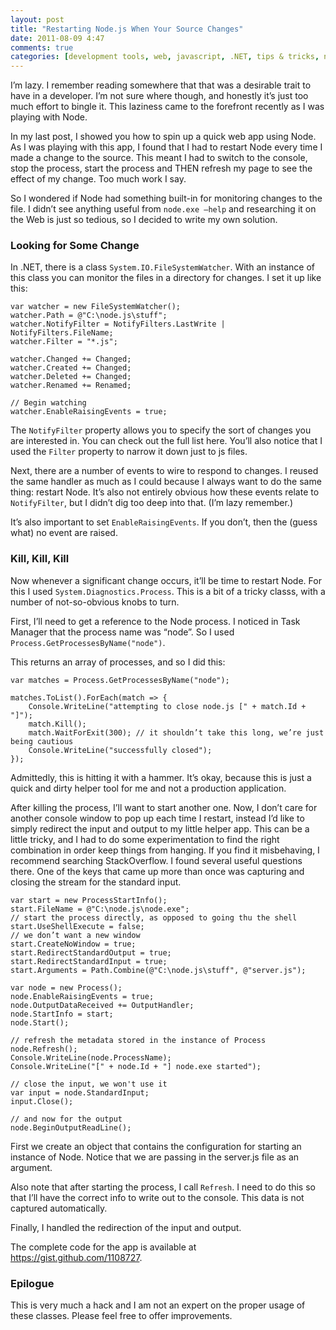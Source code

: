 ```yaml
---
layout: post
title: "Restarting Node.js When Your Source Changes"
date: 2011-08-09 4:47
comments: true
categories: [development tools, web, javascript, .NET, tips & tricks, nodejs]
---
```


I’m lazy. I remember reading somewhere that that was a desirable trait to have in a developer. I’m not sure where though, and honestly it’s just too much effort to bingle it. This laziness came to the forefront recently as I was playing with Node.

In my last post, I showed you how to spin up a quick web app using Node. As I was playing with this app, I found that I had to restart Node every time I made a change to the source. This meant I had to switch to the console, stop the process, start the process and THEN refresh my page to see the effect of my change. Too much work I say.
<!--more-->
So I wondered if Node had something built-in for monitoring changes to the file. I didn’t see anything useful from `node.exe –help` and researching it on the Web is just so tedious, so I decided to write my own solution.

### Looking for Some Change
In .NET, there is a class `System.IO.FileSystemWatcher`. With an instance of this class you can monitor the files in a directory for changes. I set it up like this:

	var watcher = new FileSystemWatcher(); 
	watcher.Path = @"C:\node.js\stuff"; 
	watcher.NotifyFilter = NotifyFilters.LastWrite | NotifyFilters.FileName; 
	watcher.Filter = "*.js"; 

	watcher.Changed += Changed; 
	watcher.Created += Changed; 
	watcher.Deleted += Changed; 
	watcher.Renamed += Renamed; 

	// Begin watching 
	watcher.EnableRaisingEvents = true;

The `NotifyFilter` property allows you to specify the sort of changes you are interested in. You can check out the full list here. You’ll also notice that I used the `Filter` property to narrow it down just to js files.

Next, there are a number of events to wire to respond to changes. I reused the same handler as much as I could because I always want to do the same thing: restart Node. It’s also not entirely obvious how these events relate to `NotifyFilter`, but I didn’t dig too deep into that. (I’m lazy remember.)

It’s also important to set `EnableRaisingEvents`. If you don’t, then the (guess what) no event are raised.

### Kill, Kill, Kill
Now whenever a significant change occurs, it’ll be time to restart Node. For this I used `System.Diagnostics.Process`. This is a bit of a tricky classs, with a number of not-so-obvious knobs to turn.

First, I’ll need to get a reference to the Node process. I noticed in Task Manager that the process name was “node”. So I used `Process.GetProcessesByName("node")`.  

This returns an array of processes, and so I did this:

	var matches = Process.GetProcessesByName("node");  
	  
	matches.ToList().ForEach(match => {  
	    Console.WriteLine("attempting to close node.js [" + match.Id + "]");  
	    match.Kill();  
	    match.WaitForExit(300); // it shouldn’t take this long, we’re just being cautious  
	    Console.WriteLine("successfully closed");  
	});

Admittedly, this is hitting it with a hammer. It’s okay, because this is just a quick and dirty helper tool for me and not a production application.

After killing the process, I’ll want to start another one. Now, I don’t care for another console window to pop up each time I restart, instead I’d like to simply redirect the input and output to my little helper app. This can be a little tricky, and I had to do some experimentation to find the right combination in order keep things from hanging. If you find it misbehaving, I recommend searching StackOverflow. I found several useful questions there. One of the keys that came up more than once was capturing and closing the stream for the standard input.

	var start = new ProcessStartInfo();  
	start.FileName = @"C:\node.js\node.exe";  
	// start the process directly, as opposed to going thu the shell  
	start.UseShellExecute = false; 
	// we don’t want a new window  
	start.CreateNoWindow = true; 
	start.RedirectStandardOutput = true;  
	start.RedirectStandardInput = true;  
	start.Arguments = Path.Combine(@"C:\node.js\stuff", @"server.js");  
	  
	var node = new Process();  
	node.EnableRaisingEvents = true;  
	node.OutputDataReceived += OutputHandler;  
	node.StartInfo = start;  
	node.Start();  

	// refresh the metadata stored in the instance of Process   
	node.Refresh();
	Console.WriteLine(node.ProcessName);  
	Console.WriteLine("[" + node.Id + "] node.exe started");  
	  
	// close the input, we won't use it  
	var input = node.StandardInput;  
	input.Close();  
	  
	// and now for the output  
	node.BeginOutputReadLine();  

First we create an object that contains the configuration for starting an instance of Node. Notice that we are passing in the server.js file as an argument.

Also note that after starting the process, I call `Refresh`. I need to do this so that I’ll have the correct info to write out to the console. This data is not captured automatically.

Finally, I handled the redirection of the input and output.

The complete code for the app is available at <https://gist.github.com/1108727>.

### Epilogue
This is very much a hack and I am not an expert on the proper usage of these classes. Please feel free to offer improvements.